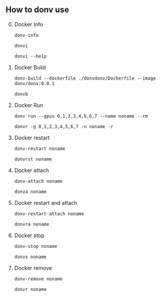 ## How to donv use

0. Docker Info

    ```
    donv-info
    ```
    ```
    donvi
    ```
    ```
    donvi --help
    ```

1. Docker Build

    ```
    donv-build --dockerfile ./donvdonv/Dockerfile --image donv/donv:0.0.1
    ```
    ```
    donvb
    ```

2. Docker Run

    ```
    donv run --gpus 0,1,2,3,4,5,6,7 --name noname --rm
    ```
    ```
    donvr -g 0,1,2,3,4,5,6,7 -n noname -r
    ```

3. Docker restart

    ```
    donv-restart noname 
    ```
    ```
    donvrst noname 
    ```

4. Docker attach

    ```
    donv-attach noname 
    ```
    ```
    donva noname 
    ```

5. Docker restart and attach

    ```
    donv-restart-attach noname 
    ```
    ```
    donvra noname 
    ```

6. Docker stop

    ```
    donv-stop noname 
    ```
    ```
    donvs noname 
    ```

7. Docker remove

    ```
    donv-remove noname 
    ```
    ```
    donvr noname 
    ```
